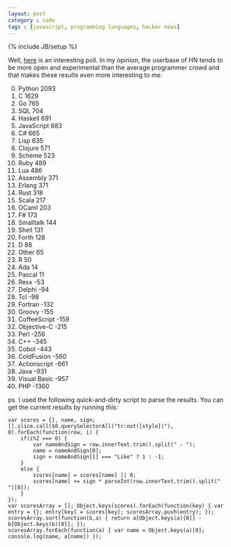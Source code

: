 ```yaml
---
layout: post
category : code
tags : [javascript, programming languages, hacker news]
---
```

{% include JB/setup %}

Well, [here](https://news.ycombinator.com/item?id=6527104) is an interesting poll.
In my opinion, the userbase of HN tends to be more open and experimental than the average programmer crowd and
that makes these results even more interesting to me:

0. Python 2093
1. C 1629
2. Go 765
3. SQL 704
4. Haskell 691
5. JavaScript 683
6. C# 665
7. Lisp 635
8. Clojure 571
9. Scheme 523
10. Ruby 489
11. Lua 486
12. Assembly 371
13. Erlang 371
14. Rust 318
15. Scala 217
16. OCaml 203
17. F# 173
18. Smalltalk 144
19. Shell 131
20. Forth 128
21. D 88
22. Other 65
23. R 50
24. Ada 14
25. Pascal 11
26. Rexx -53
27. Delphi -94
28. Tcl -98
29. Fortran -132
30. Groovy -155
31. CoffeeScript -159
32. Objective-C -215
33. Perl -256
34. C++ -345
35. Cobol -443
36. ColdFusion -560
37. Actionscript -661
38. Java -931
39. Visual Basic -957
40. PHP -1360

ps. I used the following quick-and-dirty script to parse the results. You can get the current results by running this:

    var scores = {}, name, sign;
    [].slice.call($0.querySelectorAll("tr:not([style])"), 0).forEach(function(row, i) {
        if(i%2 === 0) {
            var nameAndSign = row.innerText.trim().split(" - ");
            name = nameAndSign[0];
            sign = nameAndSign[1] === "Like" ? 1 : -1;
        }
        else {
            scores[name] = scores[name] || 0;
            scores[name] += sign * parseInt(row.innerText.trim().split(" ")[0]);
        }
    });
    var scoresArray = []; Object.keys(scores).forEach(function(key) { var entry = {}; entry[key] = scores[key]; scoresArray.push(entry); });
    scoresArray.sort(function(b,a) { return a[Object.keys(a)[0]] - b[Object.keys(b)[0]]; });
    scoresArray.forEach(function(a) { var name = Object.keys(a)[0]; console.log(name, a[name]) });
